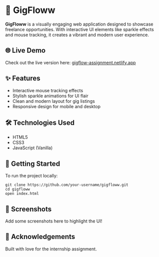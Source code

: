 <!DOCTYPE html>
<html lang="en">
<head>
  <meta charset="UTF-8">
  <title> </title>
</head>
<body>

  <h1>🚀 GigFloww</h1>
  <p><strong>GigFloww</strong> is a visually engaging web application designed to showcase freelance opportunities. With interactive UI elements like sparkle effects and mouse tracking, it creates a vibrant and modern user experience.</p>

  <h2>🌐 Live Demo</h2>
  <p>Check out the live version here: <a href="https://gigflow-assignment.netlify.app" target="_blank">gigflow-assignment.netlify.app</a></p>

  <h2>✨ Features</h2>
  <ul>
    <li>Interactive mouse tracking effects</li>
    <li>Stylish sparkle animations for UI flair</li>
    <li>Clean and modern layout for gig listings</li>
    <li>Responsive design for mobile and desktop</li>
  </ul>

  <h2>🛠️ Technologies Used</h2>
  <ul>
    <li>HTML5</li>
    <li>CSS3</li>
    <li>JavaScript (Vanilla)</li>
  </ul>

  <h2>📁 Getting Started</h2>
  <p>To run the project locally:</p>
  <pre><code>git clone https://github.com/your-username/gigfloww.git
cd gigfloww
open index.html</code></pre>

  <h2>📸 Screenshots</h2>
  <p>Add some screenshots here to highlight the UI!</p>

  <h2>🙌 Acknowledgements</h2>
  <p>Built with love for the internship assignment.</p>

</body>
</html>
